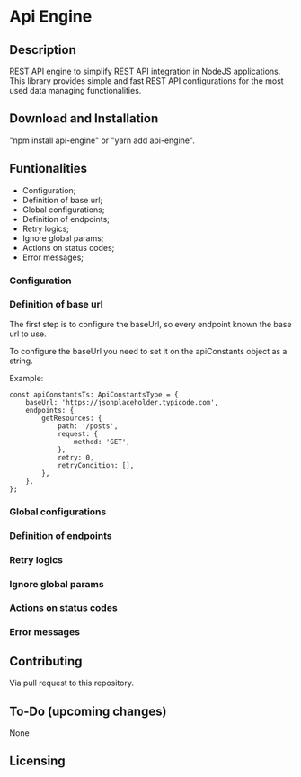 # Api Engine

## Description

REST API engine to simplify REST API integration in NodeJS applications. This library provides simple and fast REST API configurations for the most used data managing functionalities.

## Download and Installation

"npm install api-engine" or "yarn add api-engine".

## Funtionalities

-   Configuration;
-   Definition of base url;
-   Global configurations;
-   Definition of endpoints;
-   Retry logics;
-   Ignore global params;
-   Actions on status codes;
-   Error messages;

### Configuration

### Definition of base url

The first step is to configure the baseUrl, so every endpoint known the base url to use.

To configure the baseUrl you need to set it on the apiConstants object as a string.

Example:

```
const apiConstantsTs: ApiConstantsType = {
    baseUrl: 'https://jsonplaceholder.typicode.com',
    endpoints: {
        getResources: {
            path: '/posts',
            request: {
                method: 'GET',
            },
            retry: 0,
            retryCondition: [],
        },
    },
};
```

### Global configurations

### Definition of endpoints

### Retry logics

### Ignore global params

### Actions on status codes

### Error messages

## Contributing

Via pull request to this repository.

## To-Do (upcoming changes)

None

## Licensing
